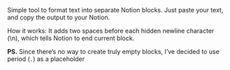 Simple tool to format text into separate Notion blocks. Just paste your text, and copy the output to your Notion.  

How it works: It adds two spaces before each hidden newline character (\n), which tells Notion to end current block.

**PS.** Since there’s no way to create truly empty blocks, I’ve decided to use period (`.`) as a placeholder

